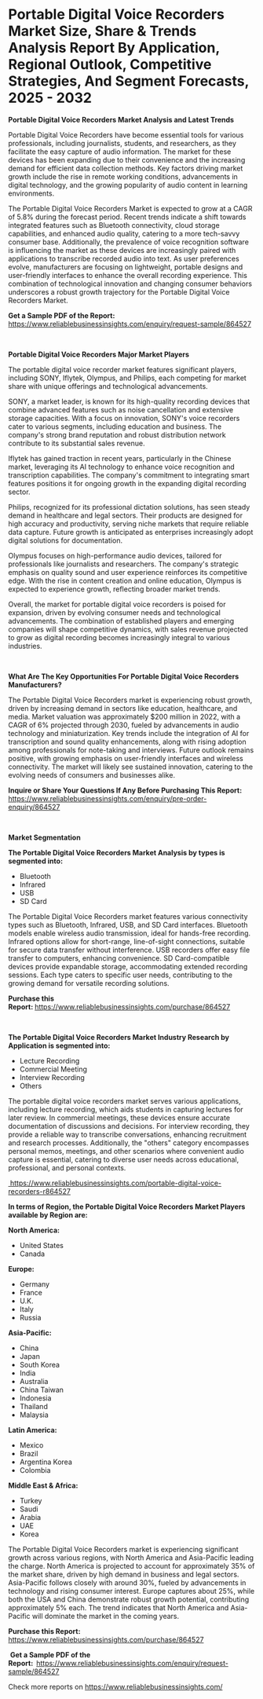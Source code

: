 <p><h1>Portable Digital Voice Recorders Market Size, Share & Trends Analysis Report By Application, Regional Outlook, Competitive Strategies, And Segment Forecasts, 2025 - 2032</h1></p><p><strong>Portable Digital Voice Recorders Market Analysis and Latest Trends</strong></p>
<p><p>Portable Digital Voice Recorders have become essential tools for various professionals, including journalists, students, and researchers, as they facilitate the easy capture of audio information. The market for these devices has been expanding due to their convenience and the increasing demand for efficient data collection methods. Key factors driving market growth include the rise in remote working conditions, advancements in digital technology, and the growing popularity of audio content in learning environments.</p><p>The Portable Digital Voice Recorders Market is expected to grow at a CAGR of 5.8% during the forecast period. Recent trends indicate a shift towards integrated features such as Bluetooth connectivity, cloud storage capabilities, and enhanced audio quality, catering to a more tech-savvy consumer base. Additionally, the prevalence of voice recognition software is influencing the market as these devices are increasingly paired with applications to transcribe recorded audio into text. As user preferences evolve, manufacturers are focusing on lightweight, portable designs and user-friendly interfaces to enhance the overall recording experience. This combination of technological innovation and changing consumer behaviors underscores a robust growth trajectory for the Portable Digital Voice Recorders Market.</p></p>
<p><strong>Get a Sample PDF of the Report:&nbsp;</strong> <a href="https://www.reliablebusinessinsights.com/enquiry/request-sample/864527?utm_campaign=2323&utm_medium=2&utm_source=Github&utm_content=ia&utm_term=08022025&utm_id=portable-digital-voice-recorders">https://www.reliablebusinessinsights.com/enquiry/request-sample/864527</a></p>
<p>&nbsp;</p>
<p><strong>Portable Digital Voice Recorders Major Market Players</strong></p>
<p><p>The portable digital voice recorder market features significant players, including SONY, Iflytek, Olympus, and Philips, each competing for market share with unique offerings and technological advancements. </p><p>SONY, a market leader, is known for its high-quality recording devices that combine advanced features such as noise cancellation and extensive storage capacities. With a focus on innovation, SONY's voice recorders cater to various segments, including education and business. The company's strong brand reputation and robust distribution network contribute to its substantial sales revenue.</p><p>Iflytek has gained traction in recent years, particularly in the Chinese market, leveraging its AI technology to enhance voice recognition and transcription capabilities. The company's commitment to integrating smart features positions it for ongoing growth in the expanding digital recording sector.</p><p>Philips, recognized for its professional dictation solutions, has seen steady demand in healthcare and legal sectors. Their products are designed for high accuracy and productivity, serving niche markets that require reliable data capture. Future growth is anticipated as enterprises increasingly adopt digital solutions for documentation.</p><p>Olympus focuses on high-performance audio devices, tailored for professionals like journalists and researchers. The company's strategic emphasis on quality sound and user experience reinforces its competitive edge. With the rise in content creation and online education, Olympus is expected to experience growth, reflecting broader market trends.</p><p>Overall, the market for portable digital voice recorders is poised for expansion, driven by evolving consumer needs and technological advancements. The combination of established players and emerging companies will shape competitive dynamics, with sales revenue projected to grow as digital recording becomes increasingly integral to various industries.</p></p>
<p>&nbsp;</p>
<p><strong>What Are The Key Opportunities For Portable Digital Voice Recorders Manufacturers?</strong></p>
<p><p>The Portable Digital Voice Recorders market is experiencing robust growth, driven by increasing demand in sectors like education, healthcare, and media. Market valuation was approximately $200 million in 2022, with a CAGR of 6% projected through 2030, fueled by advancements in audio technology and miniaturization. Key trends include the integration of AI for transcription and sound quality enhancements, along with rising adoption among professionals for note-taking and interviews. Future outlook remains positive, with growing emphasis on user-friendly interfaces and wireless connectivity. The market will likely see sustained innovation, catering to the evolving needs of consumers and businesses alike.</p></p>
<p><strong>Inquire or Share Your Questions If Any Before Purchasing This Report:</strong> <a href="https://www.reliablebusinessinsights.com/enquiry/pre-order-enquiry/864527?utm_campaign=2323&utm_medium=2&utm_source=Github&utm_content=ia&utm_term=08022025&utm_id=portable-digital-voice-recorders">https://www.reliablebusinessinsights.com/enquiry/pre-order-enquiry/864527</a></p>
<p>&nbsp;</p>
<p><strong>Market Segmentation</strong></p>
<p><strong>The Portable Digital Voice Recorders Market Analysis by types is segmented into:</strong></p>
<p><ul><li>Bluetooth</li><li>Infrared</li><li>USB</li><li>SD Card</li></ul></p>
<p><p>The Portable Digital Voice Recorders market features various connectivity types such as Bluetooth, Infrared, USB, and SD Card interfaces. Bluetooth models enable wireless audio transmission, ideal for hands-free recording. Infrared options allow for short-range, line-of-sight connections, suitable for secure data transfer without interference. USB recorders offer easy file transfer to computers, enhancing convenience. SD Card-compatible devices provide expandable storage, accommodating extended recording sessions. Each type caters to specific user needs, contributing to the growing demand for versatile recording solutions.</p></p>
<p><strong>Purchase this Report:&nbsp;</strong><a href="https://www.reliablebusinessinsights.com/purchase/864527?utm_campaign=2323&utm_medium=2&utm_source=Github&utm_content=ia&utm_term=08022025&utm_id=portable-digital-voice-recorders">https://www.reliablebusinessinsights.com/purchase/864527</a></p>
<p>&nbsp;</p>
<p><strong>The Portable Digital Voice Recorders Market Industry Research by Application is segmented into:</strong></p>
<p><ul><li>Lecture Recording</li><li>Commercial Meeting</li><li>Interview Recording</li><li>Others</li></ul></p>
<p><p>The portable digital voice recorders market serves various applications, including lecture recording, which aids students in capturing lectures for later review. In commercial meetings, these devices ensure accurate documentation of discussions and decisions. For interview recording, they provide a reliable way to transcribe conversations, enhancing recruitment and research processes. Additionally, the "others" category encompasses personal memos, meetings, and other scenarios where convenient audio capture is essential, catering to diverse user needs across educational, professional, and personal contexts.</p></p>
<p><a href="https://www.reliablebusinessinsights.com/portable-digital-voice-recorders-r864527?utm_campaign=2323&utm_medium=2&utm_source=Github&utm_content=ia&utm_term=08022025&utm_id=portable-digital-voice-recorders">&nbsp;https://www.reliablebusinessinsights.com/portable-digital-voice-recorders-r864527</a></p>
<p><strong>In terms of Region, the Portable Digital Voice Recorders Market Players available by Region are:</strong></p>
<p>
    <p> <strong> North America: </strong>
        <ul>
            <li>United States</li>
            <li>Canada</li>
        </ul>
        </p> 
    <p> <strong> Europe: </strong>
        <ul>
            <li>Germany</li>
            <li>France</li>
            <li>U.K.</li>
            <li>Italy</li>
            <li>Russia</li>
        </ul>
        </p> 
    <p> <strong> Asia-Pacific: </strong>
        <ul>
            <li>China</li>
            <li>Japan</li>
            <li>South Korea</li>
            <li>India</li>
            <li>Australia</li>
            <li>China Taiwan</li>
            <li>Indonesia</li>
            <li>Thailand</li>
            <li>Malaysia</li>
        </ul>
        </p> 
    <p> <strong> Latin America: </strong>
        <ul>
            <li>Mexico</li>
            <li>Brazil</li>
            <li>Argentina Korea</li>
            <li>Colombia</li>
        </ul>
        </p> 
    <p> <strong> Middle East & Africa: </strong>
        <ul>
            <li>Turkey</li>
            <li>Saudi</li>
            <li>Arabia</li>
            <li>UAE</li>
            <li>Korea</li>
        </ul>
    </p>
    </p>
<p><p>The Portable Digital Voice Recorders market is experiencing significant growth across various regions, with North America and Asia-Pacific leading the charge. North America is projected to account for approximately 35% of the market share, driven by high demand in business and legal sectors. Asia-Pacific follows closely with around 30%, fueled by advancements in technology and rising consumer interest. Europe captures about 25%, while both the USA and China demonstrate robust growth potential, contributing approximately 5% each. The trend indicates that North America and Asia-Pacific will dominate the market in the coming years.</p></p>
<p><strong>Purchase this Report: </strong><a href="https://www.reliablebusinessinsights.com/purchase/864527?utm_campaign=2323&utm_medium=2&utm_source=Github&utm_content=ia&utm_term=08022025&utm_id=portable-digital-voice-recorders">https://www.reliablebusinessinsights.com/purchase/864527</a></p>
<p>&nbsp;<strong>Get a Sample PDF of the Report:&nbsp;&nbsp;</strong><a href="https://www.reliablebusinessinsights.com/enquiry/request-sample/864527?utm_campaign=2323&utm_medium=2&utm_source=Github&utm_content=ia&utm_term=08022025&utm_id=portable-digital-voice-recorders">https://www.reliablebusinessinsights.com/enquiry/request-sample/864527</a></p>
<p><strong></strong></p>
<p>Check more reports on <a href="https://www.reliablebusinessinsights.com/?utm_campaign=2323&utm_medium=2&utm_source=Github&utm_content=ia&utm_term=08022025&utm_id=portable-digital-voice-recorders">https://www.reliablebusinessinsights.com/</a></p>